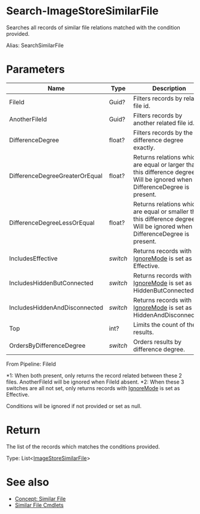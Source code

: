# Search-ImageStoreSimilarFile
Searches all records of similar file relations matched with the condition provided.

Alias: SearchSimilarFile

# Parameters
|Name|Type|Description|Optional|
|---|---|---|---|
|FileId|Guid?|Filters records by related file id.|Yes(*1)|
|AnotherFileId|Guid?|Filters records by another related file id.|Yes(*1)|
|DifferenceDegree|float?|Filters records by the difference degree exactly.|Yes|
|DifferenceDegreeGreaterOrEqual|float?|Returns relations which are equal or larger than this difference degree. Will be ignored when DifferenceDegree is present.|Yes|
|DifferenceDegreeLessOrEqual|float?|Returns relations which are equal or smaller than this difference degree. Will be ignored when DifferenceDegree is present.|Yes|
|IncludesEffective|*switch*|Returns records with [IgnoreMode](../../type/ImageStoreSimilarFile.md#Ignored-mode) is set as Effective.|Yes(*2)|
|IncludesHiddenButConnected|*switch*|Returns records with [IgnoreMode](../../type/ImageStoreSimilarFile.md#Ignored-mode) is set as HiddenButConnected.|Yes(*2)|
|IncludesHiddenAndDisconnected|*switch*|Returns records with [IgnoreMode](../../type/ImageStoreSimilarFile.md#Ignored-mode) is set as HiddenAndDisconnected.|Yes(*2)|
|Top|int?|Limits the count of the results.|Yes|
|OrdersByDifferenceDegree|*switch*|Orders results by difference degree.|Yes|

From Pipeline: FileId

*1: When both present, only returns the record related between these 2 files. AnotherFileId will be ignored when FileId absent.
*2: When these 3 switches are all not set, only returns records with [IgnoreMode](../../type/ImageStoreSimilarFile.md#Ignored-mode) is set as Effective.

Conditions will be ignored if not provided or set as null.

# Return
The list of the records which matches the conditions provided.

Type: List<[ImageStoreSimilarFile](../../type/ImageStoreSimilarFile.md)>

# See also
  * [Concept: Similar File](../../concept/SimilarFile.md)
  * [Similar File Cmdlets](../cmdlets.md#similar-file)
